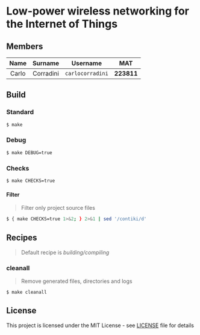 # Low-power wireless networking for the Internet of Things

## Members

|     Name     |  Surname  |       Username       |    MAT     |
| :----------: | :-------: | :------------------: | :--------: |
|    Carlo     | Corradini |   `carlocorradini`   | **223811** |

## Build

### Standard

```bash
$ make
```

### Debug

```bash
$ make DEBUG=true
```

### Checks

```bash
$ make CHECKS=true
```

#### Filter

> Filter only project source files

```bash
$ { make CHECKS=true 1>&2; } 2>&1 | sed '/contiki/d'
```

## Recipes

> Default recipe is *building/compiling*

### cleanall

> Remove generated files, directories and logs

```
$ make cleanall
```

## License

This project is licensed under the MIT License - see [LICENSE](LICENSE) file for details